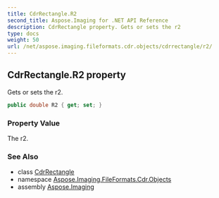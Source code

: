 ```yaml
---
title: CdrRectangle.R2
second_title: Aspose.Imaging for .NET API Reference
description: CdrRectangle property. Gets or sets the r2
type: docs
weight: 50
url: /net/aspose.imaging.fileformats.cdr.objects/cdrrectangle/r2/
---
```

## CdrRectangle.R2 property

Gets or sets the r2.

```csharp
public double R2 { get; set; }
```

### Property Value

The r2.

### See Also

* class [CdrRectangle](../)
* namespace [Aspose.Imaging.FileFormats.Cdr.Objects](../../cdrrectangle/)
* assembly [Aspose.Imaging](../../../)


